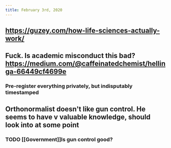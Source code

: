 ```yaml
---
title: February 3rd, 2020
---
```


## https://guzey.com/how-life-sciences-actually-work/

## Fuck. Is academic misconduct this bad? https://medium.com/@caffeinatedchemist/hellinga-66449cf4699e
### Pre-register everything privately, but indisputably timestamped

## Orthonormalist doesn't like gun control. He seems to have v valuable knowledge, should look into at some point
### TODO [[Government]]Is gun control good?

## 

